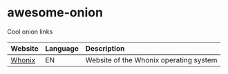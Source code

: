 # awesome-onion
Cool onion links

|Website|Language|Description|
|:------|:-------|:----------|
|[Whonix](http://www.dds6qkxpwdeubwucdiaord2xgbbeyds25rbsgr73tbfpqpt4a6vjwsyd.onion/)|EN|Website of the Whonix operating system|
